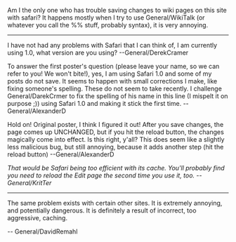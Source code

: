 Am I the only one who has trouble saving changes to wiki pages on this site with safari? It happens mostly when I try to use General/WikiTalk (or whatever you call the %% stuff, probably syntax), it is very annoying.

----

I have not had any problems with Safari that I can think of, I am currently using 1.0, what version are you using?  --General/DerekCramer

To answer the first poster's question (please leave your name, so we can refer to you!  We won't bite!), yes, I am using Safari 1.0 and some of my posts do not save.  It seems to happen with small corrections I make, like fixing someone's spelling.  These do not seem to take recently.  I challenge General/DarekCrmer to fix the spelling of his name  in this line (I mispelt it on purpose ;)) using Safari 1.0 and making it stick the first time.  --General/AlexanderD

Hold on!  Original poster, I think I figured it out!  After you save changes, the page comes up UNCHANGED, but if you hit the reload button, the changes magically come into effect.  Is this right, y'all? This does seem like a slightly less malicious bug, but still annoying, because it adds another step (hit the reload button) --General/AlexanderD

*That would be Safari being too efficient with its cache. You'll probably find you need to reload the Edit page the second time you use it, too. -- General/KritTer*

----

The same problem exists with certain other sites. It is extremely annoying, and potentially dangerous. It is definitely a result of incorrect, too aggressive, caching.

-- General/DavidRemahl